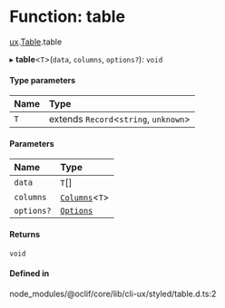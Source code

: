 # Function: table

[ux](../modules/ux.md).[Table](../modules/ux.Table-1.md).table

▸ **table**<`T`\>(`data`, `columns`, `options?`): `void`

#### Type parameters

| Name | Type |
| :------ | :------ |
| `T` | extends `Record`<`string`, `unknown`\> |

#### Parameters

| Name | Type |
| :------ | :------ |
| `data` | `T`[] |
| `columns` | [`Columns`](../types/ux.Table-1.table-1.Columns.md)<`T`\> |
| `options?` | [`Options`](../interfaces/ux.Table-1.table-1.Options.md) |

#### Returns

`void`

#### Defined in

node_modules/@oclif/core/lib/cli-ux/styled/table.d.ts:2
